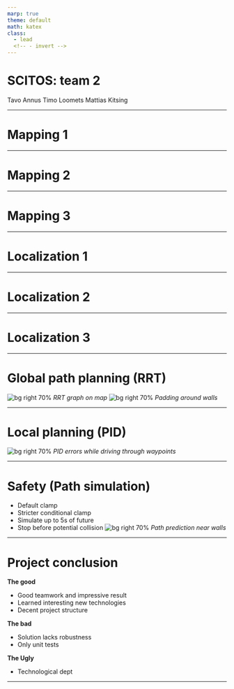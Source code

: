 ```yaml
---
marp: true
theme: default
math: katex
class:
  - lead
  <!-- - invert -->
---
```


# SCITOS: team 2

Tavo Annus
Timo Loomets
Mattias Kitsing

---

# Mapping 1

---

# Mapping 2

---

# Mapping 3

---

# Localization 1

---

# Localization 2

---

# Localization 3

---

# Global path planning (RRT)
![bg right 70%](./fig/final_rrt.png)
*RRT graph on map*
![bg right 70%](./fig/wall_padding.png)
*Padding around walls*

---

# Local planning (PID)
![bg right 70%](./fig/point_drive_PID.png)
*PID errors while driving through waypoints*

---

# Safety (Path simulation)

- Default clamp
- Stricter conditional clamp
- Simulate up to 5s of future
- Stop before potential collision
![bg right 70%](./fig/path_prediction_corridor.png)
*Path prediction near walls*


---

# Project conclusion
**The good**
- Good teamwork and impressive result
- Learned interesting new technologies
- Decent project structure

**The bad**
- Solution lacks robustness
- Only unit tests

**The Ugly**
- Technological dept

---
